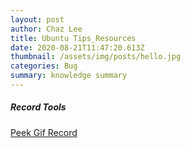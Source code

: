 ```yaml
---
layout: post
author: Chaz Lee
title: Ubuntu Tips_Resources
date: 2020-08-21T11:47:20.613Z
thumbnail: /assets/img/posts/hello.jpg
categories: Bug
summary: knowledge summary
---
```

#####  __Record Tools__

[Peek Gif Record](https://zhuanlan.zhihu.com/p/74926901)
